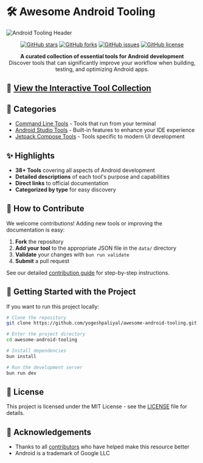 # 🛠️ Awesome Android Tooling

![Android Tooling Header](https://github.com/user-attachments/assets/94043874-cea7-49a9-a284-28d8cfa054eb)

<p align="center">
  <a href="https://github.com/yogeshpaliyal/awesome-android-tooling/stargazers"><img alt="GitHub stars" src="https://img.shields.io/github/stars/yogeshpaliyal/awesome-android-tooling?style=for-the-badge"></a>
  <a href="https://github.com/yogeshpaliyal/awesome-android-tooling/network"><img alt="GitHub forks" src="https://img.shields.io/github/forks/yogeshpaliyal/awesome-android-tooling?style=for-the-badge"></a>
  <a href="https://github.com/yogeshpaliyal/awesome-android-tooling/issues"><img alt="GitHub issues" src="https://img.shields.io/github/issues/yogeshpaliyal/awesome-android-tooling?style=for-the-badge"></a>
  <a href="https://github.com/yogeshpaliyal/awesome-android-tooling/blob/main/LICENSE"><img alt="GitHub license" src="https://img.shields.io/github/license/yogeshpaliyal/awesome-android-tooling?style=for-the-badge"></a>
</p>

<p align="center">
  <b>A curated collection of essential tools for Android development</b><br>
  Discover tools that can significantly improve your workflow when building, testing, and optimizing Android apps.
</p>

## 🌟 [View the Interactive Tool Collection](https://yogeshpaliyal.github.io/awesome-android-tooling/)

## 📑 Categories

- [Command Line Tools](#command-line-tools) - Tools that run from your terminal
- [Android Studio Tools](#android-studio) - Built-in features to enhance your IDE experience
- [Jetpack Compose Tools](#jetpack-compose) - Tools specific to modern UI development

## ✨ Highlights

- **38+ Tools** covering all aspects of Android development
- **Detailed descriptions** of each tool's purpose and capabilities
- **Direct links** to official documentation
- **Categorized by type** for easy discovery


## 🤝 How to Contribute

We welcome contributions! Adding new tools or improving the documentation is easy:

1. **Fork** the repository
2. **Add your tool** to the appropriate JSON file in the `data/` directory
3. **Validate** your changes with `bun run validate`
4. **Submit** a pull request

See our detailed [contribution guide](CONTRIBUTING.md) for step-by-step instructions.

## 🚀 Getting Started with the Project

If you want to run this project locally:

```bash
# Clone the repository
git clone https://github.com/yogeshpaliyal/awesome-android-tooling.git

# Enter the project directory
cd awesome-android-tooling

# Install dependencies
bun install

# Run the development server
bun run dev
```

## 📄 License

This project is licensed under the MIT License - see the [LICENSE](LICENSE) file for details.

## 🙏 Acknowledgements

- Thanks to all [contributors](https://github.com/yogeshpaliyal/awesome-android-tooling/graphs/contributors) who have helped make this resource better
- Android is a trademark of Google LLC

